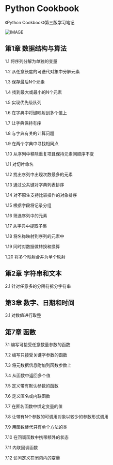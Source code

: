 # Python Cookbook

《Python Cookbook》第三版学习笔记

![IMAGE](https://img9.doubanio.com/view/subject/l/public/s4594606.jpg)

## 第1章 数据结构与算法

1.1 将序列分解为单独的变量

1.2 从任意长度的可迭代对象中分解元素

1.3 保存最后N个元素

1.4 找到最大或最小的N个元素

1.5 实现优先级队列

1.6 在字典中将键映射到多个值上

1.7 让字典保持有序

1.8 与字典有关的计算问题

1.9 在两个字典中寻找相同点

1.10 从序列中移除重复项且保持元素间顺序不变

1.11 对切片命名

1.12 找出序列中出现次数最多的元素

1.13 通过公共键对字典列表排序

1.14 对不原生支持比较操作的对象排序

1.15 根据字段将记录分组

1.16 筛选序列中的元素

1.17 从字典中提取子集

1.18 将名称映射到序列的元素中

1.19 同时对数据做转换和换算

1.20 将多个映射合并为单个映射

## 第2章 字符串和文本

2.1 针对任意多的分隔符拆分字符串

## 第3章 数字、日期和时间

3.1 对数值进行取整

## 第7章 函数

7.1 编写可接受任意数量参数的函数

7.2 编写只接受关键字参数的函数

7.3 将元数据信息附加到函数参数上

7.4 从函数中返回多个值

7.5 定义带有默认参数的函数

7.6 定义匿名或内联函数

7.7 在匿名函数中绑定变量的值

7.8 让带有N个参数的可调用对象以较少的参数形式调用

7.9 用函数替代只有单个方法的类

7.10 在回调函数中携带额外的状态

7.11 内联回调函数

7.12 访问定义在闭包内的变量
